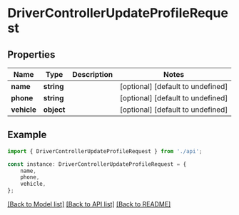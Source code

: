 # DriverControllerUpdateProfileRequest


## Properties

Name | Type | Description | Notes
------------ | ------------- | ------------- | -------------
**name** | **string** |  | [optional] [default to undefined]
**phone** | **string** |  | [optional] [default to undefined]
**vehicle** | **object** |  | [optional] [default to undefined]

## Example

```typescript
import { DriverControllerUpdateProfileRequest } from './api';

const instance: DriverControllerUpdateProfileRequest = {
    name,
    phone,
    vehicle,
};
```

[[Back to Model list]](../README.md#documentation-for-models) [[Back to API list]](../README.md#documentation-for-api-endpoints) [[Back to README]](../README.md)

